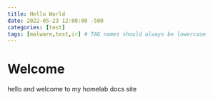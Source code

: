 ```yaml
---
title: Hello World
date: 2022-05-23 12:00:00 -500
categories: [test]
tags: [malware,test,ir] # TAG names should always be lowercase
---
```




# Welcome


hello and welcome to my homelab docs site